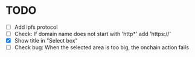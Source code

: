 
# TODO
- [ ] Add ipfs protocol
- [ ] Check: If domain name does not start with 'http*' add 'https://'
- [x] Show title in "Select box"
- [ ] Check bug: When the selected area is too big, the onchain action fails
